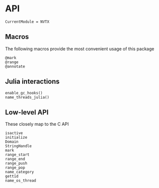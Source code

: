 # API

```@meta
CurrentModule = NVTX
```

## Macros

The following macros provide the most convenient usage of this package

```@docs
@mark
@range
@annotate
```

## Julia interactions

```@docs
enable_gc_hooks()
name_threads_julia()
```

## Low-level API

These closely map to the C API

```@docs
isactive
initialize
Domain
StringHandle
mark
range_start
range_end
range_push
range_pop
name_category
gettid
name_os_thread
```